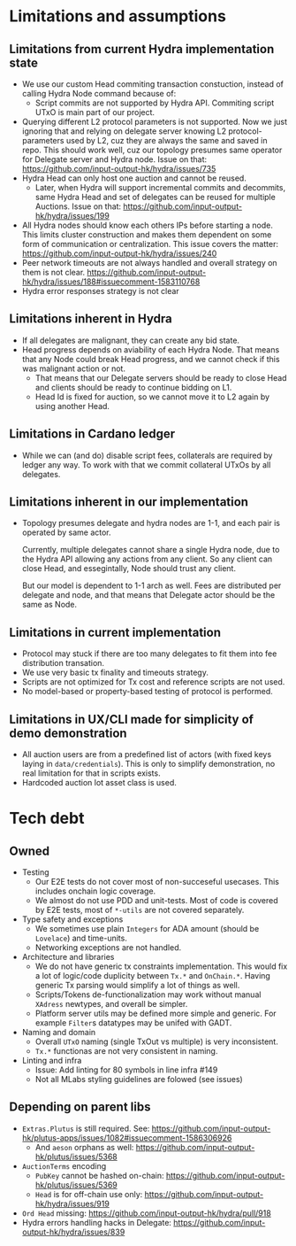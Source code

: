# Limitations and assumptions

## Limitations from current Hydra implementation state

* We use our custom Head commiting transaction constuction,
  instead of calling Hydra Node command because of:
  * Script commits are not supported by Hydra API.
    Commiting script UTxO is main part of our project.
* Querying different L2 protocol parameters is not supported.
  Now we just ignoring that and relying on delegate server
  knowing L2 protocol-parameters used by L2,
  cuz they are always the same and saved in repo.
  This should work well, cuz our topology presumes same operator
  for Delegate server and Hydra node.
  Issue on that: https://github.com/input-output-hk/hydra/issues/735
* Hydra Head can only host one auction and cannot be reused.
  * Later, when Hydra will support incremental commits and decommits,
    same Hydra Head and set of delegates can be reused
    for multiple Auctions.
    Issue on that: https://github.com/input-output-hk/hydra/issues/199
* All Hydra nodes should know each others IPs before starting a node.
  This limits cluster construction and makes them dependent
  on some form of communication or centralization.
  This issue covers the matter:
  https://github.com/input-output-hk/hydra/issues/240
* Peer network timeouts are not always handled
  and overall strategy on them is not clear.
  https://github.com/input-output-hk/hydra/issues/188#issuecomment-1583110768
* Hydra error responses strategy is not clear

## Limitations inherent in Hydra

* If all delegates are malignant, they can create any bid state.
* Head progress depends on aviability of each Hydra Node.
  That means that any Node could break Head progress,
  and we cannot check if this was malignant action or not.
    * That means that our Delegate servers should be ready
      to close Head and clients should be ready to continue bidding on L1.
    * Head Id is fixed for auction, so we cannot move it to L2 again
      by using another Head.

## Limitations in Cardano ledger

* While we can (and do) disable script fees, collaterals are required by
  ledger any way.
  To work with that we commit collateral UTxOs by all delegates.

## Limitations inherent in our implementation

* Topology presumes delegate and hydra nodes are 1-1,
  and each pair is operated by same actor.

  Currently, multiple delegates cannot share a single Hydra node,
  due to the Hydra API allowing any actions from any client.
  So any client can close Head, and essegintally,
  Node should trust any client.

  But our model is dependent to 1-1 arch as well.
  Fees are distributed per delegate and node, and that means that
  Delegate actor should be the same as Node.

## Limitations in current implementation

* Protocol may stuck if there are too many delegates
  to fit them into fee distribution transation.
* We use very basic tx finality and timeouts strategy.
* Scripts are not optimized for Tx cost
  and reference scripts are not used.
* No model-based or property-based testing of protocol is performed.

## Limitations in UX/CLI made for simplicity of demo demonstration

* All auction users are from a predefined list of actors
  (with fixed keys laying in `data/credentials`).
  This is only to simplify demonstration,
  no real limitation for that in scripts exists.
* Hardcoded auction lot asset class is used.

# Tech debt

## Owned


* Testing
  * Our E2E tests do not cover most of non-succeseful usecases.
    This includes onchain logic coverage.
  * We almost do not use PDD and unit-tests.
    Most of code is covered by E2E tests,
    most of `*-utils` are not covered separately.
* Type safety and exceptions
  * We sometimes use plain `Integers`
  for ADA amount (should be `Lovelace`) and time-units.
  * Networking exceptions are not handled.
* Architecture and libraries
  * We do not have generic tx constraints implementation.
    This would fix a lot of logic/code duplicity
    between `Tx.*` and `OnChain.*`.
    Having generic Tx parsing would simplify a lot of things as well.
  * Scripts/Tokens de-functionalization may work
    without manual `XAdress` newtypes, and overall be simpler.
  * Platform server utils may be defined more simple and generic.
    For example `Filter`s datatypes may be unifed with GADT.
* Naming and domain
  * Overall `UTxO` naming (single TxOut vs multiple) is very inconsistent.
  * `Tx.*` functionas are not very consistent in naming.
* Linting and infra
  * Issue: Add linting for 80 symbols in line infra #149
  * Not all MLabs styling guidelines are folowed (see issues)

## Depending on parent libs

* `Extras.Plutus` is still required.
  See: https://github.com/input-output-hk/plutus-apps/issues/1082#issuecomment-1586306926
  * And `aeson` orphans as well:
    https://github.com/input-output-hk/plutus/issues/5368
* `AuctionTerms` encoding
  * `PubKey` cannot be hashed on-chain:
    https://github.com/input-output-hk/plutus/issues/5369
  * `Head` is for off-chain use only:
    https://github.com/input-output-hk/hydra/issues/919
* `Ord Head` missing: https://github.com/input-output-hk/hydra/pull/918
* Hydra errors handling hacks in Delegate:
  https://github.com/input-output-hk/hydra/issues/839
